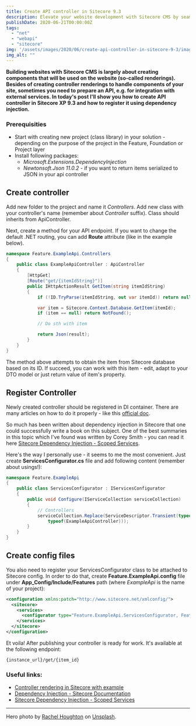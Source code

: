 ```yaml
---
title: Create API controller in Sitecore 9.3
description: Elevate your website development with Sitecore CMS by seamlessly creating API controllers and registering them using dependency injection.
publishDate: 2020-06-21T00:00:00Z
tags: 
  - "net"
  - "webapi"
  - "sitecore"
img: '/assets/images/2020/06/create-api-controller-in-sitecore-9-3/images/rachel-houghton-raqhioyf3eo-unsplash.jpg'
img_alt: ""
---
```


**Building websites with Sitecore CMS is largely about creating components that will be used on the website (so-called renderings). Besides of creating controller renderings to handle components of your site, sometimes you need to prepare an API, e.g. for integration with external services. In today's post I'll show you how to create API controller in Sitecore XP 9.3 and how to register it using dependency injection.**

### Prerequisities

- Start with creating new project (class library) in your solution - depending on the purpose of the project in the Feature, Foundation or Project layer
- Install following packages:
    - _Microsoft.Extensions.DependencyInjection_
    - _Newtonsoft.Json 11.0.2_ - if you want to return items serialized to JSON in your api controller

## Create controller

Add new folder to the project and name it _Controllers_. Add new class with your controller's name (remember about _Controller_ suffix). Class should inherits from ApiController.

Next, create a method for your API endpoint. If you want to change the default .NET routing, you can add **Route** attribute (like in the example below).

```csharp
namespace Feature.ExampleApi.Controllers
{
    public class ExampleApiController : ApiController
    {
        [HttpGet]
        [Route("get/{itemIdString}")]
        public IHttpActionResult GetItem(string itemIdString)
        {
            if (!ID.TryParse(itemIdString, out var itemId)) return null;

            var item = Sitecore.Context.Database.GetItem(itemId);
            if (item == null) return NotFound();

            // Do sth with item

            return Json(result);
        }
    }
}
```

The method above attempts to obtain the item from Sitecore database based on its ID. If succeed, you can work with this item - edit, adapt to your DTO model or just return value of item's property.

## Register Controller

Newly created controller should be registered in DI container. There are many articles on how to do it properly - like this [official doc](https://doc.sitecore.com/developers/91/sitecore-experience-manager/en/dependency-injection.html).

So much has been written about dependency injection in Sitecore that one could successfully write a book on this subject. One of the best summaries in this topic which I've found was written by Corey Smith - you can read it here [Sitecore Dependency Injection - Scoped Services](https://www.coreysmith.co/sitecore-dependency-injection-scoped-services/).

Here's the way I personally use - it seems to me the most convenient. Just create **ServicesConfigurator.cs** file and add following content (remember about usings!):

```csharp
namespace Feature.ExampleApi
{
    public class ServicesConfigurator : IServicesConfigurator
    {
        public void Configure(IServiceCollection serviceCollection)
        {
            // Controllers
            serviceCollection.Replace(ServiceDescriptor.Transient(typeof(ExampleApiController),
                typeof(ExampleApiController)));
        }
    }
}
```

## Create config files

You also need to register your ServicesConfigurator class to be attached to Sitecore config. In order to do that, create **Feature.ExampleApi.config** file under **App\_Config/Include/Features** path (where _ExampleApi_ is the name of your project):

```xml
<configuration xmlns:patch="http://www.sitecore.net/xmlconfig/">
  <sitecore>
    <services>
      <configurator type="Feature.ExampleApi.ServicesConfigurator, Feature.ExampleApi" />
    </services>
  </sitecore>
</configuration>
```

Et voila! After publishing your controller is ready for work. It's available at the following endpoint:

```shell
{instance_url}/get/{item_id}
```

### Useful links:

- [Controller rendering in Sitecore with example](https://www.logicalfeed.com/posts/116/controller-rendering-in-sitecore-with-example)
- [Dependency Injection - Sitecore Documentation](https://doc.sitecore.com/developers/91/sitecore-experience-manager/en/dependency-injection.html)
- [Sitecore Dependency Injection - Scoped Services](https://www.coreysmith.co/sitecore-dependency-injection-scoped-services/)

* * *

Hero photo by [Rachel Houghton](https://unsplash.com/@rjhoughton?utm_source=unsplash&utm_medium=referral&utm_content=creditCopyText) on [Unsplash](https://unsplash.com/s/photos/rest-api?utm_source=unsplash&utm_medium=referral&utm_content=creditCopyText).
